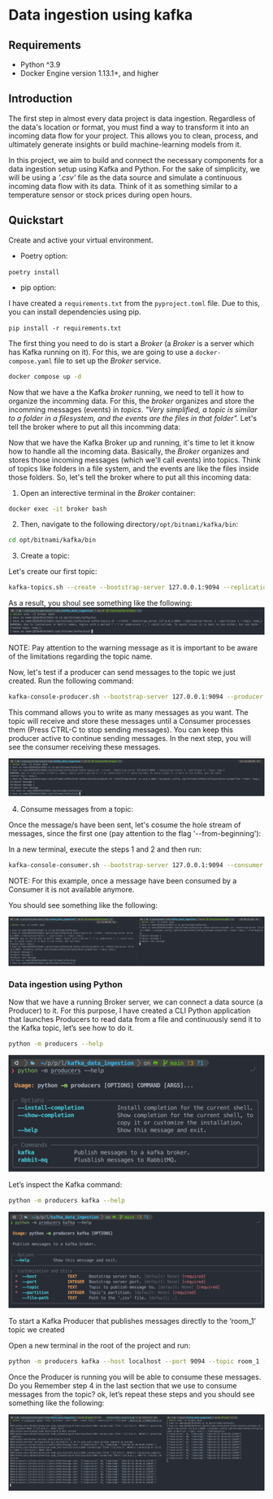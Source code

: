 # Data ingestion using kafka

## Requirements

- Python ^3.9
- Docker Engine version 1.13.1+, and higher

## Introduction

The first step in almost every data project is data ingestion. 
Regardless of the data's location or format, you must find a way to 
transform it into an incoming data flow for your project. This allows 
you to clean, process, and ultimately generate insights or build 
machine-learning models from it.

In this project, we aim to build and connect the necessary components 
for a data ingestion setup using Kafka and Python. For the sake of 
simplicity, we will be using a *'.csv'* file as the data source and 
simulate a continuous incoming data flow with its data. Think of it as 
something similar to a temperature sensor or stock prices during open 
hours. 


## Quickstart

Create and active your virtual environment.

* Poetry option:

```poetry install```

* pip option:

I have created a `requirements.txt` from the `pyproject.toml` file. Due to this, you can install dependencies using pip.

```pip install -r requirements.txt```

The first thing you need to do is start a *Broker* (a *Broker* is a server which has Kafka running on it). For this, we are going to use a `docker-compose.yaml` file to set up the *Broker* service.


```bash
docker compose up -d
```

Now that we have a the Kafka *broker* running, we need to tell it how to organize the incomming data. For this, the *broker* organizes and store the incomming messages (events) in *topics*. *"Very simplified, a topic is similar to a folder in a filesystem, and the events are the files in that folder".* Let's tell the broker where to put all this incomming data:

Now that we have the Kafka Broker up and running, it's time to let it know how to handle all the incoming data. Basically, the *Broker* organizes and stores those incoming messages (which we'll call events) into topics. Think of topics like folders in a file system, and the events are like the files inside those folders. So, let's tell the broker where to put all this incoming data:

1. Open an interective terminal in the *Broker* container:

```bash
docker exec -it broker bash
```

2. Then, navigate to the following directory`/opt/bitnami/kafka/bin`:
```bash
cd opt/bitnami/kafka/bin
```

3. Create a topic:

Let's create our first topic:
```bash
kafka-topics.sh --create --bootstrap-server 127.0.0.1:9094 --replication-factor 1 --partitions 1 --topic room_1
```

As a result, you shoul see something like the following:
![](docs/images/kafka_create_topic.png)

NOTE: Pay attention to the warning message as it is important to be aware of the limitations regarding the topic name.


Now, let's test if a producer can send messages to the topic we just created. Run the following command:

```bash
kafka-console-producer.sh --bootstrap-server 127.0.0.1:9094 --producer.config /opt/bitnami/kafka/config/producer.properties --topic room_1
```
This command allows you to write as many messages as you want. The topic will receive and store these messages until a Consumer processes them (Press CTRL-C to stop sending messages). You can keep this producer active to continue sending messages. In the next step, you will see the consumer receiving these messages.

![](docs/images/kafka_producer.png)

4. Consume messages from a topic:

Once the message/s have been sent, let's cosume the hole stream of messages, since the first one (pay attention to the flag '--from-beginning'):

In a new terminal, execute the steps 1 and 2 and then run:

```bash
kafka-console-consumer.sh --bootstrap-server 127.0.0.1:9094 --consumer.config /opt/bitnami/kafka/config/consumer.properties --topic room_1 --from-beginning
```

NOTE: For this example, once a message have been consumed by a Consumer it is not available anymore.

You should see something like the following:

![](docs/images/kafka_producer_consumer.png)

### Data ingestion using Python

Now that we have a running Broker server, we can connect a data source (a Producer) to it. For this purpose, I have created a CLI Python application that launches Producers to read data from a file and continuously send it to the Kafka topic, let’s see how to do it.

```bash
python -m producers --help
```
![](docs/images/cli-help.png)

Let’s inspect the Kafka command:

```bash
python -m producers kafka --help
```
![](docs/images/cli-kafka-help.png)

To start a Kafka Producer that publishes messages directly to the ‘room_1’ topic we created

Open a new terminal in the root of the project and run:

```bash
python -m producers kafka --host localhost --port 9094 --topic room_1 --partition 0 --file-path ./data/room_1/temperature.csv
```

Once the Producer is running you will be able to consume these messages. Do you Remember step 4 in the last section that we use to consume messages from the topic? ok, let’s repeat these steps and you should see something like the following:

![](docs/images/python-producer-kafka-consumer.png)
